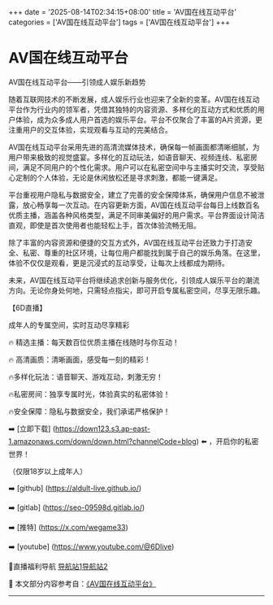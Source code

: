 +++
date = '2025-08-14T02:34:15+08:00'
title = 'AV国在线互动平台'
categories = ['AV国在线互动平台']
tags = ['AV国在线互动平台']
+++

# AV国在线互动平台

AV国在线互动平台——引领成人娱乐新趋势

随着互联网技术的不断发展，成人娱乐行业也迎来了全新的变革。AV国在线互动平台作为行业内的领军者，凭借其独特的内容资源、多样化的互动方式和优质的用户体验，成为众多成人用户首选的娱乐平台。平台不仅聚合了丰富的A片资源，更注重用户的交互体验，实现观看与互动的完美结合。

AV国在线互动平台采用先进的高清流媒体技术，确保每一帧画面都清晰细腻，为用户带来极致的视觉盛宴。多样化的互动玩法，如语音聊天、视频连线、私密房间，满足不同用户的个性化需求。用户可以在私密空间中与主播实时交流，享受贴心定制的个人体验，无论是休闲放松还是寻求刺激，都能一键满足。

平台重视用户隐私与数据安全，建立了完善的安全保障体系，确保用户信息不被泄露，放心畅享每一次互动。在内容更新方面，AV国在线互动平台每日上线数百名优质主播，涵盖各种风格类型，满足不同审美偏好的用户需求。平台界面设计简洁直观，即使是首次使用者也能轻松上手，首次体验流畅无阻。

除了丰富的内容资源和便捷的交互方式外，AV国在线互动平台还致力于打造安全、私密、尊重的社区环境，让每位用户都能找到属于自己的娱乐角落。在这里，体验不仅仅是观看，更是沉浸式的互动享受，让每次上线都成为期待。

未来，AV国在线互动平台将继续追求创新与服务优化，引领成人娱乐平台的潮流方向。无论你身处何地，只需轻点指尖，即可开启专属私密空间，尽享无限乐趣。

【6D直播】

成年人的专属空间，实时互动尽享精彩

🔥 精选主播：每天数百位优质主播在线随时与你互动！

🔥 高清画质：清晰画面，感受每一刻的精彩！

🔥多样化玩法：语音聊天、游戏互动，刺激无穷！

🔥私密房间：独享专属时光，体验真实的私密体验！

🔥安全保障：隐私与数据安全，我们承诺严格保护！

➡️ [立即下载] (https://down123.s3.ap-east-1.amazonaws.com/down/down.html?channelCode=blog) ⬅️ ，开启你的私密世界！

（仅限18岁以上成年人）

➡️ [github] (https://aldult-live.github.io/)

➡️ [gitlab] (https://seo-09598d.gitlab.io/)

➡️ [推特] (https://x.com/wegame33)

➡️ [youtube] (https://www.youtube.com/@6Dlive)

🔞直播福利导航   [导航站1](https://webstack-86085a.gitlab.io/)[导航站2](https://onlygit123-2.github.io/)


📘 本文部分内容参考自：[《AV国在线互动平台》](https://webstack-hugo-14.pages.dev/)

---
